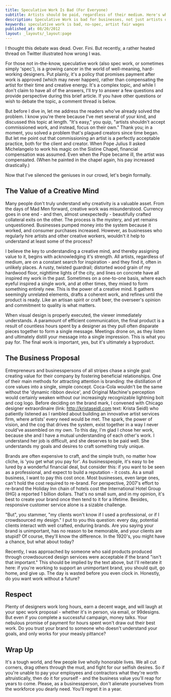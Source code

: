 ```yaml
---
title: Speculative Work Is Bad (For Everyone)
subtitle: Artists should be paid, regardless of their medium. Here's why.
description: Speculative Work is bad for businesses, not just artists or freelancers. Here's why.
keywords: speculative work is bad, no-spec, artist fair wages
published_at: 08/20/2012
layout: _layouts/_layout:page
---
```

I thought this debate was dead. Over. Fini. But recently, a rather heated thread on Twitter illustrated how wrong I was.

For those not in-the-know, speculative work (also spec work, or sometimes simply 'spec'), is a growing cancer in the world of well-meaning, hard-working designers. Put plainly, it's a policy that promises payment after work is approved (which may never happen), rather than compensating the artist for their time and creative energy. It's a complex topic, and while I don't claim to have all of the answers, I'll try to answer a few questions and provide perspective during this brief article. If you have other questions or wish to debate the topic, a comment thread is below.

But before I dive in, let me address the readers who've already solved the problem. I know you're there because I've met several of your kind, and discussed this topic at length. "It's easy," you quip, "artists shouldn't accept commissioned work, and instead, focus on their own." Thank you; in a moment, you solved a problem that's plagued creators since time began. But let me point out that commissioning an artist is a perfectly acceptable practice, both for the client and creator. When Pope Julius II asked Michelangelo to work his magic on the Sistine Chapel, financial compensation was assumed. Even when the Pope became ill, the artist was compensated. (When he painted in the chapel again, his pay increased drastically.)

Now that I've silenced the geniuses in our crowd, let's begin formally.

## The Value of a Creative Mind

Many people don't truly understand why creativity is a valuable asset. From the days of Mad Men forward, creative work was misunderstood. Currency goes in one end - and then, almost unexpectedly - beautifully crafted collateral exits on the other. The process is the mystery, and yet remains unquestioned. Businesses pumped money into the system because it worked, and consumer purchases increased. However, as businesses who regularly hire artists and other creative workers, wouldn't it help to understand at least some of the process?

I believe the key to understanding a creative mind, and thereby assigning value to it, begins with acknowledging it's strength. All artists, regardless of medium, are on a constant search for inspiration - and they find it, often in unlikely places. A rusty, twisted guardrail; distorted wood grain of my hardwood floor, nighttime lights of the city, and lines on concrete have all inspired my work in the past. Sometimes on a one-to-one basis, where each eyeful inspired a single work, and at other times, they mixed to form something entirely new. This is the power of a creative mind. It gathers seemingly unrelated elements, drafts a coherent work, and refines until the product is ready. Like an artisan spirit or craft beer, the overseer's opinion and commitment to quality is what matters.

When visual design is properly executed, the viewer immediately understands. A paramount of efficient communication, the final product is a result of countless hours spent by a designer as they pull often disparate pieces together to form a single message. Meetings drone on, as they listen and ultimately distill your message into a single impression. This is what you pay for. The final work is important, yes, but it's ultimately a byproduct.

## The Business Proposal

Entrepreneurs and businesspersons of all stripes chase a single goal: creating value for their company by fostering beneficial relationships. One of their main methods for attracting attention is branding: the distillation of core values into a single, simple concept. Coca-Cola wouldn't be the same without the 'dynamic ribbon device', and Original Machine's perception would certainly weaken without our increasingly recognizable lightning bolt and cog logo. Before deciding on the brand mark, I convened with Chicago designer extraordinaire (link: http://kristaseidl.com text: Krista Seidl) who patiently listened as I rambled about building an innovative artist services firm, where artists' every need would be met. The spark, the power of vision, and the cog that drives the system, exist together in a way I never could've assembled on my own. To this day, I'm glad I chose her work, because she and I have a mutual understanding of each other's work. I understand her job is difficult, and she deserves to be paid well. She understands my goals and desires to craft something truly unique.

Brands are often expensive to craft, and the simple truth, no matter how cliche, is 'you get what you pay for'. As businesspeople, it's easy to be lured by a wonderful financial deal, but consider this: if you want to be seen as a professional, and expect to build a reputation - it costs. As a small business, I want to pay this cost once. Most businesses, even large ones, can't hold the cost required to re-brand. For perspective, 2007's effort to re-brand the Holiday Inn chain of hotels cost the International Hotel Group (IHG) a reported 1 billion dollars. That's no small sum, and in my opinion, it's best to create your brand once then tend to it for a lifetime. Besides, responsive customer service alone is a sizable challenge.

"But", you stammer, "my clients won't know if I used a professional, or if I crowdsourced my design." I put to you this question: every day, potential clients interact with well crafted, enduring brands. Are you saying your brand is unimportant, has no reason to be memorable, and your clients are stupid? Of course, they'll know the difference. In the 1920's, you might have a chance, but what about today?

Recently, I was approached by someone who said products produced through crowdsourced design services were acceptable if the brand "isn't that important." This should be implied by the text above, but I'll reiterate it here: if you're working to support an unimportant brand, you should quit, go home, and give up. The day is wasted before you even clock in. Honestly, do you want work without a future?

## Respect

Plenty of designers work long hours, earn a decent wage, and will laugh at your spec work proposal - whether it's in person, via email, or 99designs. But even if you complete a successful campaign, money talks. Your nebulous promise of payment for hours spent won't draw out their best work. Do you trust your brand to someone who doesn't understand your goals, and only works for your measly pittance?

## Wrap Up

It's a tough world, and few people live wholly honorable lives. We all cut corners, drag others through the mud, and fight for our selfish desires. So if you're unable to pay your employees and contractors what they're worth altruistically, then do it for yourself - and the business value you'll reap for years to come. Please, as a businessperson, don't alienate yourselves from the workforce you dearly need. You'll regret it in a year.
